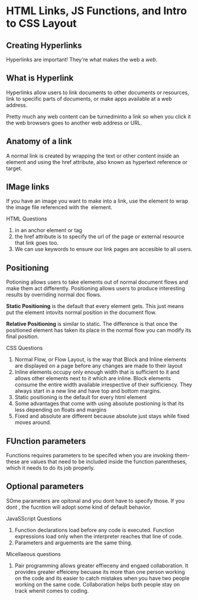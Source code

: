 # HTML Links, JS Functions, and Intro to CSS Layout

## Creating Hyperlinks

Hyperlinks are important! They're what makes the web a *web*.

## What is Hyperlink

Hyperlinks allow users to link documents to other documents or resources, link to specific parts of documents, or make apps available at a web address.

Pretty much any web content can be turnedminto a link so when you click it the web browsers goes to another web address or URL.

## Anatomy of a link

A normal link is created by wrapping the text or other content inside an <a> element and using the href attribute, also known as hypertext reference or target.

## IMage links

If you have an image you want to make into a link, use the <a> element to wrap the image file referenced with the <img> element.

HTML Questions

1. in an anchor element or <a> tag
2. the href attribute is to specify the url of the page or external resource that link goes too.
3. We can use keywords to ensure our link pages are accesible to all users.

## Positioning

Potioning allows users to take elements out of normal document flows and make them act differently.
Positioning allows users to produce interesting results by overriding normal doc flows.

**Static Positioning** is the default that every element gets. This just means put the element intovits normal position in the document flow.

**Relative Positioning** is similar to static. The difference is that once the positioned element has taken its place in the normal flow you can modify its final position.

CSS Questions

1. Normal Flow, or Flow Layout, is the way that Block and Inline elements are displayed on a page before any changes are made to their layout
2. Inline elements occupy only enough width that is sufficient to it and allows other elements next to it which are inline. Block elements consume the entire width available irrespective of their sufficiency. They always start in a new line and have top and bottom margins.
3. Static positioning is the default for every html element
4. Some advantages that come with using absolute postioning is that its less depending on floats and margins
5. Fixed and absolute are different because absolute just stays while fixed moves around.

## FUnction parameters

Functions requires parameters to be specifed when you are invoking them- these are values that need to be included inside the function parentheses, which it needs to do its job properly.

## Optional parameters

SOme parameters are opitonal and you dont have to specify those. If you dont , the fucntion will adopt some kind of default behavior. 

JavaSScript Questions

1. Function declarations load before any code is executed.
Function expressions load only when the interpreter reaches that line of code.
2. Parameters and arguements are the same thing.

Micellaeous questions

1. Pair programming allows greater effieceny and engaed collaboration.
It provides greater effeiceny becuase its more than one person working on the code and its easier to catch mistakes when you have two people working on the same code.
Collaboration helps both people stay on track whenit comes to coding. 

